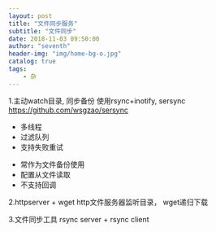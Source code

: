 ```yaml
---
layout: post
title: "文件同步服务"
subtitle: "文件同步"
date: 2018-11-03 09:50:00
author: "seventh"
header-img: "img/home-bg-o.jpg"
catalog: true
tags:
    - 杂
---
```


1.主动watch目录, 同步备份
使用rsync+inotify,  sersync  https://github.com/wsgzao/sersync 
* 多线程
* 过滤队列
* 支持失败重试

- 常作为文件备份使用
- 配置从文件读取
- 不支持回调 



2.httpserver + wget
http文件服务器监听目录， wget递归下载

3.文件同步工具 rsync server + rsync client
